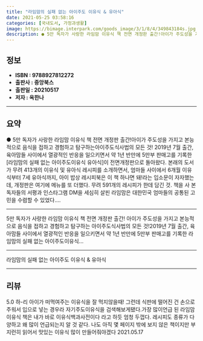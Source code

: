 ```yaml
---
title: "라임맘의 실패 없는 아이주도 이유식 & 유아식"
date: 2021-05-25 03:58:16
categories: [국내도서, 가정과생활]
image: https://bimage.interpark.com/goods_image/3/1/8/4/349843184s.jpg
description: ● 5만 독자가 사랑한 라임맘 이유식 책 전면 개정판 출간!아이가 주도성을 가지고 본능적으로 음식을 접하고 경험하고 탐구하는아이주도식사법의 모든 것! 2019년 7월 출간, 육아맘들 사이에서 열광적인 반응을 일으키면서 약 1년 반만에 5만부 판매고를 기록한 [라임맘의 실패 없는 아이주
---
```


## **정보**

- **ISBN : 9788927812272**
- **출판사 : 중앙북스**
- **출판일 : 20210517**
- **저자 : 옥한나**

------



## **요약**

●  5만 독자가 사랑한 라임맘 이유식 책 전면 개정판 출간!아이가 주도성을 가지고 본능적으로 음식을 접하고 경험하고 탐구하는아이주도식사법의 모든 것! 2019년 7월 출간, 육아맘들 사이에서 열광적인 반응을 일으키면서 약 1년 반만에 5만부 판매고를 기록한 [라임맘의 실패 없는 아이주도이유식  유아식]이 전면개정판으로 돌아왔다. 본래의 도서가 무려 413개의 이유식 및 유아식 레시피를 소개하면서, 엄마들 사이에서 6개월 이유식부터 7세 유아식까지, 아이 밥상 레시피북은 이 책 하나면 돼!라는 입소문이 자자했는데, 개정판은 여기에 메뉴를 또 더했다. 무려 591개의 레시피가 한데 담긴 것. 책을 사 본 독자들의 서평과 인스타그램 DM을 세심히 살핀 라임맘은 대한민국 엄마들의 공통된 고민을 수렴할 수 있었다....

------

5만 독자가 사랑한 라임맘 이유식 책 전면 개정판 출간!
아이가 주도성을 가지고 본능적으로 음식을 접하고 경험하고 탐구하는
아이주도식사법의 모든 것!2019년 7월 출간, 육아맘들 사이에서 열광적인 반응을 일으키면서 약 1년 반만에 5만부 판매고를 기록한 라임맘의 실패 없는 아이주도이유식... 

------


라임맘의 실패 없는 아이주도 이유식 & 유아식 

------


## **리뷰** 

5.0 하-리 아이가 떠먹여주는 이유식을 잘 먹지않을때!
그런데 식판에 떨어진 건 손으로 주워서 입으로 넣는 경우라 자기주도이유식을 검색해보게됐다.가장 많이언급 된
라임맘 이유식 책은 내가 바로 이유식백과사전이다 라고 하듯 엄청 두껍다. 레시피도 종류가 다양하고 왜 많이 언급되는지 알 것 같다. 나도 아직 몇 페이지 밖에 보지 않은 책이지만
부지런히 읽어서 맛있는 이유식 많이 만들어줘야겠다 2021.05.17 <br/>